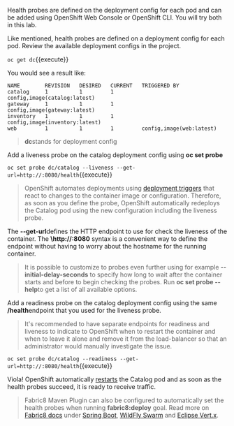Health probes are defined on the deployment config for each pod and can be added using OpenShift Web 
Console or OpenShift CLI. You will try both in this lab.

Like mentioned, health probes are defined on a deployment config for each pod. Review the available 
deployment configs in the project. 

`oc get dc`{{execute}}

You would see a result like:

```
NAME        REVISION   DESIRED   CURRENT   TRIGGERED BY
catalog     1          1         1         config,image(catalog:latest)
gateway     1          1         1         config,image(gateway:latest)
inventory   1          1         1         config,image(inventory:latest)
web         1          1         1         config,image(web:latest)
```

> **dc**stands for deployment config

Add a liveness probe on the catalog deployment config using **oc set probe**

`oc set probe dc/catalog --liveness --get-url=http://:8080/health`{{execute}}

> OpenShift automates deployments using 
> [deployment triggers](https://docs.openshift.com/container-platform/3.6/dev_guide/deployments/basic_deployment_operations.html#triggers) 
> that react to changes to the container image or configuration. 
> Therefore, as soon as you define the probe, OpenShift automatically redeploys the 
> Catalog pod using the new configuration including the liveness probe. 

The **--get-url**defines the HTTP endpoint to use for check the liveness of the container. The **\http://:8080**
syntax is a convenient way to define the endpoint without having to worry about the hostname for the running 
container. 

> It is possible to customize to probes even further using for example **--initial-delay-seconds**
> to specify how long to wait after the container starts and before to begin checking the probes. 
> Run **oc set probe --help**to get a list of all available options.

Add a readiness probe on the catalog deployment config using the same **/health**endpoint that you used for 
the liveness probe.

> It's recommended to have separate endpoints for readiness and liveness to indicate to OpenShift when 
> to restart the container and when to leave it alone and remove it from the load-balancer so 
> that an administrator would  manually investigate the issue. 

`oc set probe dc/catalog --readiness --get-url=http://:8080/health`{{execute}}

Viola! OpenShift automatically [restarts](https://docs.openshift.com/container-platform/3.6/dev_guide/deployments/basic_deployment_operations.html#triggers) 
the Catalog pod and as soon as the health probes succeed, it is ready to receive traffic. 

> Fabric8 Maven Plugin can also be configured to automatically set the health probes when running **fabric8:deploy**
> goal. Read more on [Fabric8 docs](https://maven.fabric8.io/#enrichers) under 
> [Spring Boot](https://maven.fabric8.io/#f8-spring-boot-health-check), 
> [WildFly Swarm](https://maven.fabric8.io/#f8-wildfly-swarm-health-check) and 
> [Eclipse Vert.x](https://maven.fabric8.io/#f8-vertx-health-check).

